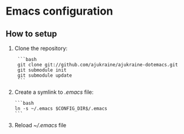 Emacs configuration
===================

## How to setup ##

1. Clone the repository:
        
		```bash
		git clone git://github.com/ajukraine/ajukraine-dotemacs.git
		git submodule init
		git submodule update
		```

2. Create a symlink to *.emacs* file:
	   
	   ```bash
	   ln -s ~/.emacs $CONFIG_DIR$/.emacs
	   ```

3. Reload *~/.emacs* file
